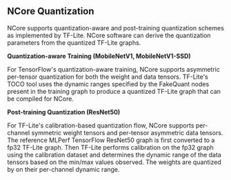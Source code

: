 NCore Quantization
--------------------

NCore supports quantization-aware and post-training quantization schemes as implemented by TF-Lite. NCore software can derive the quantization parameters from the quantized TF-Lite graphs.

__**Quantization-aware Training (MobileNetV1, MobileNetV1-SSD)**__

For TensorFlow's quantization-aware training, NCore supports asymmetric per-tensor quantization for both the weight and data tensors. TF-Lite's TOCO tool uses the dynamic ranges specified by the FakeQuant nodes present in the training graph to produce a quantized TF-Lite graph that can be compiled for NCore.

__**Post-training Quantization (ResNet50)**__

For TF-Lite's calibration-based quantization flow, NCore supports per-channel symmetric weight tensors and per-tensor asymmetric data tensors. The reference MLPerf TensorFlow ResNet50 graph is first converted to a fp32 TF-Lite graph. Then TF-Lite performs calibration on the fp32 graph using the calibration dataset and determines the dynamic range of the data tensors based on the min/max values observed. The weights are quantized by on their per-channel dynamic range.


